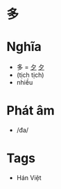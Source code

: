 # 多

# Nghĩa
* 多 = [夕](夕.md) [夕](夕.md)
* (tịch tịch)
* nhiều

# Phát âm
* /đa/

# Tags
* Hán Việt

<script>window.HANZI_FIELD='多';</script>
